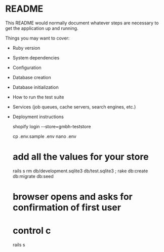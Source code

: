 # README

This README would normally document whatever steps are necessary to get the
application up and running.

Things you may want to cover:

* Ruby version

* System dependencies

* Configuration

* Database creation

* Database initialization

* How to run the test suite

* Services (job queues, cache servers, search engines, etc.)

* Deployment instructions


    shopify login --store=gmbh-teststore

    cp .env.sample .env
    nano .env
    # add all the values for your store 

    rails s
    rm db/development.sqlite3 db/test.sqlite3 ; rake db:create db:migrate db:seed
    # browser opens and asks for confirmation of first user
    # control c
    rails s

